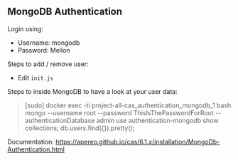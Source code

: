 ## MongoDB Authentication

Login using:
- Username: mongodb
- Password: Mellon

Steps to add / remove user:
- Edit `init.js`

Steps to inside MongoDB to have a look at your user data:
> [sudo] docker exec -ti project-all-cas_authentication_mongodb_1 bash
> mongo --username root --password ThisIsThePasswordForRoot --authenticationDatabase admin
> use authentication-mongodb
> show collections;
> db.users.find({}).pretty();


Documentation: https://apereo.github.io/cas/6.1.x/installation/MongoDb-Authentication.html